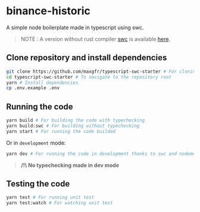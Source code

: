 # binance-historic

A simple node boilerplate made in typescript using swc.

> NOTE : A version without rust compiler [swc](https://swc.rs/) is available [here](https://github.com/maxgfr/boilerplate-typescript-node).

## Clone repository and install dependencies

```sh
git clone https://github.com/maxgfr/typescript-swc-starter # For cloning the repository
cd typescript-swc-starter # To navigate to the repository root
yarn # Install dependencies
cp .env.example .env
```

## Running the code

```sh
yarn build # For building the code with typechecking
yarn build:swc # For building without typechecking
yarn start # For running the code builded
```

Or in `development` mode:

```sh
yarn dev # For running the code in development thanks to swc and nodemon
```

> **/!\ No typechecking made in dev mode**

## Testing the code

```sh
yarn test # For running unit test
yarn test:watch # For watching unit test
```
